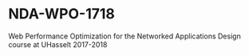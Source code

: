 # NDA-WPO-1718
Web Performance Optimization for the Networked Applications Design course at UHasselt 2017-2018
